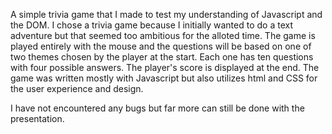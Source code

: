 A simple trivia game that I made to test my understanding of Javascript and the DOM. I chose a trivia game because I initially wanted to do a text adventure but that seemed too ambitious for the alloted time. The game is played entirely with the mouse and the questions will be based on one of two themes chosen by the player at the start. Each one has ten questions with four possible answers. The player's score is displayed at the end. The game was written mostly with Javascript but also utilizes html and CSS for the user experience and design.

I have not encountered any bugs but far more can still be done with the presentation.
